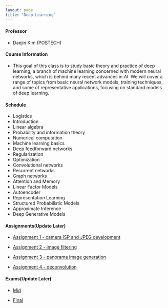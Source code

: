 ```yaml
---
layout: page
title: "Deep Learning"
---
```

#### Professor
- Daejin Kim (POSTECH)

#### Course Information

- This goal of this class is to study basic theory and practice of deep learning, a branch of machine learning concerned with modern neural networks, which is behind many recent advances in AI. We will cover a range of topics from basic neural network models, training techniques, and some of representative applications, focusing on standard models of deep learning. 

#### Schedule

- Logistics
- Introduction
- Linear algebra
- Probability and information theory 
- Numerical computation
- Machine learning basics
- Deep feedforward networks
- Regularization
- Optimization 
- Convolutional networks
- Recurrent networks 
- Graph networks
- Attention and Memory 
- Linear Factor Models
- Autoencoder
- Representation Learning
- Structured Probabilistic Models
- Approximate Inference 
- Deep Generative Models


#### Assignments(Update Later)

- [Assignment 1 - camera ISP and JPEG development](/courses/computational-photography/AIGS551_Report1.pdf)

- [Assignment 2 - image filtering](/courses/computational-photography/AIGS551_Report2.pdf)

- [Assignment 3 - panorama image generation](/courses/computational-photography/AIGS551_Report3.pdf)

- [Assignment 4 - deconvolution](/courses/computational-photography/AIGS551_Report4.pdf)

#### Exams(Update Later)
- [Mid](/courses/computational-photography/AIGS551_MID.pdf)

- [Final](/courses/computational-photography/AIGS551_FINAL.pdf)